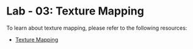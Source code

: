 # Lab - 03: Texture Mapping

To learn about texture mapping, please refer to the following resources:

- [Texture Mapping](./resources/Texture%20update.pptx)
